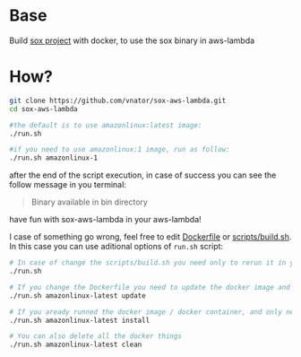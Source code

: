 # Base
Build [sox project](http://sox.sourceforge.net/) with docker, to use the sox binary in aws-lambda

# How?
```bash
git clone https://github.com/vnator/sox-aws-lambda.git
cd sox-aws-lambda

#the default is to use amazonlinux:latest image:
./run.sh

#if you need to use amazonlinux:1 image, run as follow:
./run.sh amazonlinux-1
```

after the end of the script execution, in case of success you can see the follow message in you terminal:
> Binary available in bin directory

have fun with sox-aws-lambda in your aws-lambda!

I case of something go wrong, feel free to edit [Dockerfile](./amazonlinux-latest/Dockerfile) or [scripts/build.sh](./scripts/build.sh). In this case you can use aditional options of `run.sh` script:
```bash
# In case of change the scripts/build.sh you need only to rerun it in your container without update the docker image:
./run.sh

# If you change the Dockerfile you need to update the docker image and rerun the script in a new container
./run.sh amazonlinux-latest update

# If you aready runned the docker image / docker container, and only need to copy the sox-aws-lambda again from your container, run:
./run.sh amazonlinux-latest install

# You can also delete all the docker things
./run.sh amazonlinux-latest clean
```
